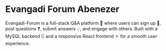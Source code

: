 # Evangadi Forum Abenezer
Evangadi-Forum is a full-stack Q&amp;A platform 🧠 where users can sign up 🔐, post questions ❓, submit answers 💡, and engage with others. Built with a MySQL backend 🗄️ and a responsive React frontend ⚛️ for a smooth user experience.

